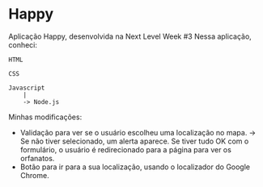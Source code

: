# Happy
Aplicação Happy, desenvolvida na Next Level Week #3
Nessa aplicação, conheci:

    HTML

    CSS

    Javascript
        |
        -> Node.js

Minhas modificações: 
  * Validação para ver se o usuário escolheu uma localização no mapa. 
    -> Se não tiver selecionado, um alerta aparece. Se tiver tudo OK com o formulário, o usuário é redirecionado para a página para ver os orfanatos.
  * Botão para ir para a sua localização, usando o localizador do Google Chrome.
   
